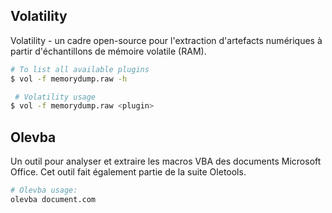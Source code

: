 ## Volatility
Volatility - un cadre open-source pour l'extraction d'artefacts numériques à partir d'échantillons de mémoire volatile (RAM).
````bash
# To list all available plugins
$ vol -f memorydump.raw -h

 # Volatility usage
$ vol -f memorydump.raw <plugin>
````
## Olevba
Un outil pour analyser et extraire les macros VBA des documents Microsoft Office. Cet outil fait également partie de la suite Oletools.
````bash 
# Olevba usage:
olevba document.com
````

